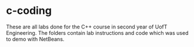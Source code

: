 # c-coding

These are all labs done for the C++ course in second year of UofT Engineering. The folders contain lab instructions and code which was used to demo with NetBeans.

